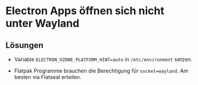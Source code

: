 # Electron Apps öffnen sich nicht unter Wayland

## Lösungen

- Variable `ELECTRON_OZONE_PLATFORM_HINT=auto` in `/etc/environment` setzen.

- Flatpak Programme brauchen die Berechtigung für `socket=wayland`. Am besten via Flatseal erteilen.